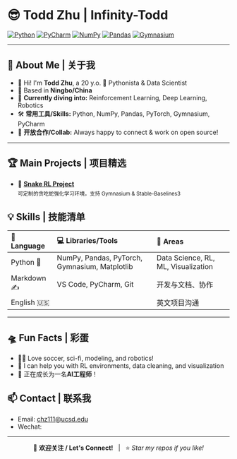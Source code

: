 # 😎 Todd Zhu | Infinity-Todd

[![Python](https://img.shields.io/badge/Python-3776AB?style=flat&logo=python&logoColor=white)]()
[![PyCharm](https://img.shields.io/badge/PyCharm-000000?style=flat&logo=pycharm&logoColor=white)]()
[![NumPy](https://img.shields.io/badge/NumPy-013243?style=flat&logo=numpy&logoColor=white)]()
[![Pandas](https://img.shields.io/badge/Pandas-150458?style=flat&logo=pandas&logoColor=white)]()
[![Gymnasium](https://img.shields.io/badge/Gymnasium-ffcc00?style=flat&logo=OpenAI&logoColor=black)]()

---
## 🚀 About Me | 关于我

- 👋 Hi! I'm **Todd Zhu**, a 20 y.o. 🐍 Pythonista & Data Scientist
- 📍 Based in **Ningbo/China**
- 🧠 **Currently diving into:** Reinforcement Learning, Deep Learning, Robotics
- 🛠️ **常用工具/Skills:** Python, NumPy, Pandas, PyTorch, Gymnasium, PyCharm
- 🔭 **开放合作/Collab:** Always happy to connect & work on open source!

---

## 🏆 Main Projects | 项目精选

- 🐍 [**Snake RL Project**](https://github.com/你的snake仓库)  
  <sub>可定制的贪吃蛇强化学习环境，支持 Gymnasium & Stable-Baselines3</sub>

## 💡 Skills | 技能清单

| 🚩 Language  |  💻 Libraries/Tools     | 🧩 Areas         |
| :----------- | :--------------------- | :-------------- |
| Python 🐍    | NumPy, Pandas, PyTorch, Gymnasium, Matplotlib | Data Science, RL, ML, Visualization |
| Markdown ✍️  | VS Code, PyCharm, Git  | 开发与文档、协作 |
| English 🇺🇸  |                        | 英文项目沟通    |

---

## 🛸 Fun Facts | 彩蛋

- 🚴‍♂️ Love soccer, sci-fi, modeling, and robotics!
- 💬 I can help you with RL environments, data cleaning, and visualization
- 🌱 正在成长为一名**AI工程师**！

## 📫 Contact | 联系我

- Email: [chz111@ucsd.edu](mailto:chz111@eucsd.edu)
- Wechat:

---

<div align="center">
  
  👋 **欢迎关注 / Let's Connect!** &nbsp; | &nbsp; ⭐️ _Star my repos if you like!_  

</div>


